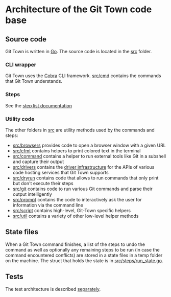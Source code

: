 # Architecture of the Git Town code base

## Source code

Git Town is written in [Go](https://golang.org). The source code is located in
the [src](../../src) folder.

### CLI wrapper

Git Town uses the [Cobra](https://github.com/spf13/cobra) CLI framework.
[src/cmd](../../src/cmd) contains the commands that Git Town understands.

### Steps

See the [step list documentation](steps_list.md)

### Utility code

The other folders in [src](../../src) are utility methods used by the commands
and steps:

- [src/browsers](../../src/browsers) provides code to open a browser window with
  a given URL
- [src/cfmt](../../src/cfmt) contains helpers to print colored text in the
  terminal
- [src/command](../../src/command) contains a helper to run external tools like
  Git in a subshell and capture their output
- [src/drivers](../../src/drivers) contains the
  [driver infrastructure](drivers.md) for the APIs of various code hosting
  services that Git Town supports
- [src/dryrun](../../src/dryrun) contains code that allows to run commands that
  only print but don't execute their steps
- [src/git](../../src/git) contains code to run various Git commands and parse
  their output intelligently
- [src/prompt](../../src/prompt) contains the code to interactively ask the user
  for information via the command line
- [src/script](../../src/script) contains high-level, Git-Town specific helpers
- [src/util](../../src/util) contains a variety of other low-level helper
  methods

## State files

When a Git Town command finishes, a list of the steps to undo the command as
well as optionally any remaining steps to be run (in case the command
encountered conflicts) are stored in a state files in a temp folder on the
machine. The struct that holds the state is in
[src/steps/run_state.go](../../src/steps/run_state.go).

## Tests

The test architecture is described [separately](testing.md).
